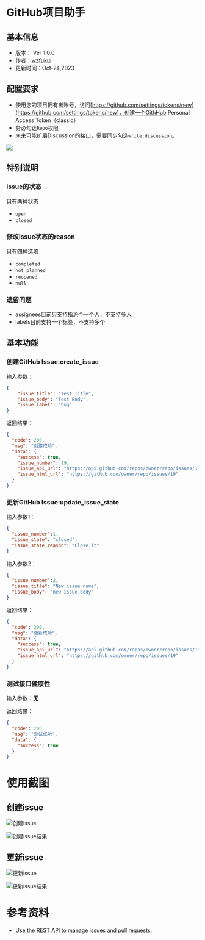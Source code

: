# GitHub项目助手

## 基本信息

- 版本： Ver 1.0.0
- 作者：[wzfukui](https://github.com/wzfukui)
- 更新时间：Oct-24,2023

## 配置要求

- 使用您的项目拥有者账号，访问[https://github.com/settings/tokens/new](https://github.com/settings/tokens/new)，创建一个GithHub Personal Access Token（classic）
- 务必勾选`Repo`权限
- 未来可能扩展Discussion的接口，需要同步勾选`write:discussion`。

![](github-pat-privilege.png)

## 特别说明

### issue的状态

只有两种状态

- `open`
- `closed`

### 修改issue状态的reason

只有四种选项

- `completed`
- `not_planned`
- `reopened`
- `null`

### 遗留问题

- assignees目前只支持指派个一个人，不支持多人
- labels目前支持一个标签，不支持多个

## 基本功能

### 创建GitHub Issue:create_issue

输入参数：
```json
{
    "issue_title": "Test Title",
    "issue_body": "Test Body",
    "issue_label": "bug"
}
```

返回结果：
```json
{
  "code": 200,
  "msg": "创建成功",
  "data": {
    "success": true,
    "issue_number": 19,
    "issue_api_url": "https://api.github.com/repos/owner/repo/issues/19",
    "issue_html_url": "https://github.com/owner/repo/issues/19"
  }
}
```

### 更新GitHub Issue:update_issue_state

输入参数1：

```json
{
  "issue_number":1,
  "issue_state": "closed",
  "issue_state_reason": "Close it"
}
```
输入参数2：

```json
{
  "issue_number":2,
  "issue_title": "New issue name",
  "issue_body": "new issue body"
}
```

返回结果：

```json
{
  "code": 200,
  "msg": "更新成功",
  "data": {
    "success": true,
    "issue_api_url": "https://api.github.com/repos/owner/repo/issues/19",
    "issue_html_url": "https://github.com/owner/repo/issues/19"
  }
}
```

### 测试接口健康性

输入参数：**无**

返回结果：

```json
{
  "code": 200,
  "msg": "测试成功",
  "data": {
    "success": true
  }
}
```
# 使用截图
## 创建issue
![创建issue](github-create-issue.png)

![创建issue结果](github-create-issue-result.png)

## 更新issue

![更新issue](github-update-issue.png)

![更新issue结果](github-update-issue-result.png)

# 参考资料
- [Use the REST API to manage issues and pull requests.](https://docs.github.com/en/rest/issues/issues?apiVersion=2022-11-28)

